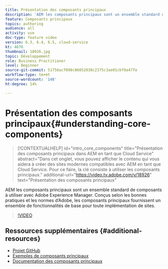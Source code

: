 ```yaml
---
title: Présentation des composants principaux
description: 'AEM les composants principaux sont un ensemble standard de composants à utiliser avec Adobe Experience Manager. Conçus selon les bonnes pratiques et les normes d’Adobe, les composants principaux fournissent un ensemble de fonctionnalités de base pour toute implémentation de sites. '
feature: Composants principaux
topics: authoring
audience: all
activity: use
doc-type: feature video
version: 6.3, 6.4, 6.5, cloud-service
kt: 4676
thumbnail: 18926.jpg
topic: Développement
role: Business Practitioner
level: Beginner
source-git-commit: 51756acf098c86852038c2375c3ae01cbf8a47fe
workflow-type: tm+mt
source-wordcount: '148'
ht-degree: 14%

---
```



# Présentation des composants principaux{#understanding-core-components}

>[!CONTEXTUALHELP]
>id="intro_core_components"
>title="Présentation des composants principaux dans AEM en tant que Cloud Service"
>abstract="Dans cet onglet, vous pouvez afficher le contenu qui vous aidera à créer des sites modernes compatibles avec AEM en tant que Cloud Service. Pour ce faire, la clé consiste à utiliser les composants principaux."
>additional-url="https://video.tv.adobe.com/v/18926" text="Présentation des composants principaux"

AEM les composants principaux sont un ensemble standard de composants à utiliser avec Adobe Experience Manager. Conçus selon les bonnes pratiques et les normes d’Adobe, les composants principaux fournissent un ensemble de fonctionnalités de base pour toute implémentation de sites.

>[!VIDEO](https://video.tv.adobe.com/v/18926/?quality=12&learn=on)

## Ressources supplémentaires {#additional-resources}

* [Projet GitHub](https://github.com/adobe/aem-core-wcm-components)
* [Exemples de composants principaux](https://www.aemcomponents.dev/)
* [Documentation des composants principaux](https://docs.adobe.com/content/help/fr-FR/experience-manager-core-components/using/introduction.html)
